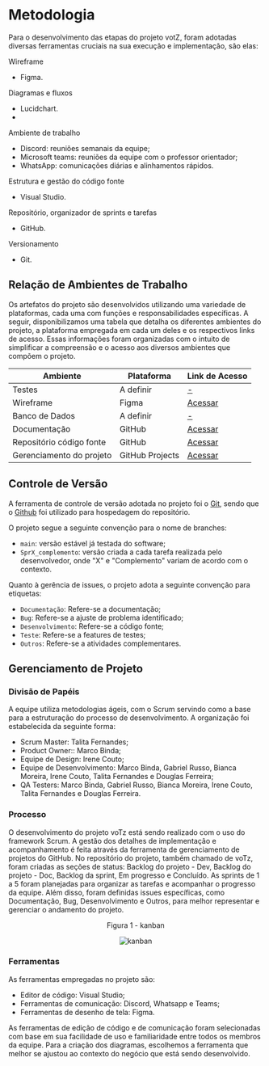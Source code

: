 
# Metodologia

Para o desenvolvimento das etapas do projeto votZ, foram adotadas diversas ferramentas cruciais na sua execução e implementação, são elas:

Wireframe
- Figma. 

Diagramas e fluxos
- Lucidchart.
- 
Ambiente de trabalho

- Discord: reuniões semanais da equipe;
- Microsoft teams: reuniões da equipe com o professor orientador;
- WhatsApp: comunicações diárias e alinhamentos rápidos.

Estrutura e gestão do código fonte
- Visual Studio.

Repositório, organizador de sprints e tarefas 
- GitHub.

Versionamento
- Git.



## Relação de Ambientes de Trabalho

Os artefatos do projeto são desenvolvidos utilizando uma variedade de plataformas, cada uma com funções e responsabilidades específicas. A seguir, disponibilizamos uma tabela que detalha os diferentes ambientes do projeto, a plataforma empregada em cada um deles e os respectivos links de acesso. Essas informações foram organizadas com o intuito de simplificar a compreensão e o acesso aos diversos ambientes que compõem o projeto.

| Ambiente | Plataforma | Link de Acesso |
|----------|------------|----------------|
| Testes | A definir | [-](https://) |
| Wireframe | Figma | [Acessar](https://) |
| Banco de Dados | A definir | [-](https://) |
| Documentação | GitHub | [Acessar](https://) |
| Repositório código fonte| GitHub | [Acessar](https://) |
| Gerenciamento do projeto | GitHub Projects| [Acessar](https) |



## Controle de Versão

A ferramenta de controle de versão adotada no projeto foi o [Git](https://git-scm.com/), sendo que o [Github](https://) foi utilizado para hospedagem do repositório.

O projeto segue a seguinte convenção para o nome de branches:

- `main`: versão estável já testada do software;
- `SprX_complemento`: versão criada a cada tarefa realizada pelo desenvolvedor, onde "X" e "Complemento" variam de acordo com o contexto.

Quanto à gerência de issues, o projeto adota a seguinte convenção para
etiquetas:

- `Documentação`: Refere-se a documentação;
- `Bug`: Refere-se a ajuste de problema identificado;
- `Desenvolvimento`: Refere-se a código fonte;
- `Teste`: Refere-se a features de testes;
- `Outros`: Refere-se a atividades complementares.


## Gerenciamento de Projeto

### Divisão de Papéis

A equipe utiliza metodologias ágeis, com o Scrum servindo como a base para a estruturação do processo de desenvolvimento. A organização foi estabelecida da seguinte forma:

- Scrum Master: Talita Fernandes;
- Product Owner:: Marco Binda;
- Equipe de Design: Irene Couto;
- Equipe de Desenvolvimento: Marco Binda, Gabriel Russo, Bianca Moreira, Irene Couto, Talita Fernandes e Douglas Ferreira;
- QA Testers: Marco Binda, Gabriel Russo, Bianca Moreira, Irene Couto, Talita Fernandes e Douglas Ferreira.

### Processo

O desenvolvimento do projeto voTz está sendo realizado com o uso do framework Scrum. A gestão dos detalhes de implementação e acompanhamento é feita através da ferramenta de gerenciamento de projetos do GitHub. No repositório do projeto, também chamado de voTz, foram criadas as seções de status: Backlog do projeto - Dev, Backlog do projeto - Doc, Backlog da sprint, Em progresso e Concluído. As sprints de 1 a 5 foram planejadas para organizar as tarefas e acompanhar o progresso da equipe. Além disso, foram definidas issues específicas, como Documentação, Bug, Desenvolvimento e Outros, para melhor representar e gerenciar o andamento do projeto.

<div align="center">

Figura 1 - kanban

![kanban](https://)

</div>

### Ferramentas

As ferramentas empregadas no projeto são:

- Editor de código: Visual Studio;
- Ferramentas de comunicação: Discord, Whatsapp e Teams;
- Ferramentas de desenho de tela: Figma.


As ferramentas de edição de código e de comunicação foram selecionadas com base em sua facilidade de uso e familiaridade entre todos os membros da equipe. Para a criação dos diagramas, escolhemos a ferramenta que melhor se ajustou ao contexto do negócio que está sendo desenvolvido.
